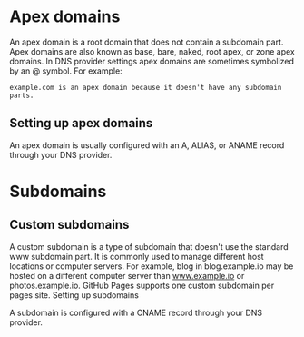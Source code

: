 # Apex domains

An apex domain is a root domain that does not contain a subdomain part. Apex domains are also known as base, bare, naked, root apex, or zone apex domains. In DNS provider settings apex domains are sometimes symbolized by an @ symbol. For example:

    example.com is an apex domain because it doesn't have any subdomain parts.

## Setting up apex domains

An apex domain is usually configured with an A, ALIAS, or ANAME record through your DNS provider.






# Subdomains

## Custom subdomains

A custom subdomain is a type of subdomain that doesn't use the standard www subdomain part. It is commonly used to manage different host locations or computer servers. For example, blog in blog.example.io may be hosted on a different computer server than www.example.io or photos.example.io. GitHub Pages supports one custom subdomain per pages site.
Setting up subdomains

A subdomain is configured with a CNAME record through your DNS provider.

